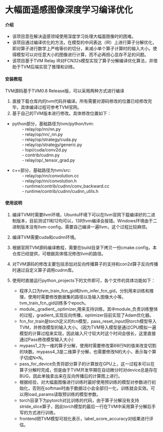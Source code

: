 # 大幅面遥感图像深度学习编译优化

#### 介绍
- 该项目意在解决遥感领域使用深度学习处理大幅面图像时的困难。  
- 该项目通过编译优化的方法，在模型的中间表达（IR）上进行算子分解优化，即对算子进行数学上严格等价的切分，来减小单个算子计算时的输入大小。使得模型可以对任意大小的图像进行计算，而不必再担心显存不足的问题。  
- 该项目基于TVM Relay IR对FCN32s模型实现了算子分解编译优化算法，并借助于TVM后端实现了推理和训练。  


#### 安装教程
TVM源码基于TVM0.8 Release版，可以采用两种方式进行编译  
1. 直接下载仓库内的tvm代码并编译。所有需要对源码修改的位置已经修改完毕，具体编译过程可参考TVM官网。  
2. 基于自己的TVM版本进行修改。具体修改位置如下：  

- python部分，基础路径为tvm/python/tvm:  
&emsp;&emsp; - relay/op/nn/nn.py  
&emsp;&emsp; - relay/op/nn/_nn.py  
&emsp;&emsp; - relay/op/strategy/cuda.py  
&emsp;&emsp; - relay/op/strategy/generic.py  
&emsp;&emsp; - topi/cuda/conv2d.py  
&emsp;&emsp; - contrib/cudnn.py  
&emsp;&emsp; - relay/op/_tensor_grad.py  

- c++部分，基础路径为tvm/src:  
&emsp;&emsp; - relay/op/nn/convolution.cc  
&emsp;&emsp; - relay/op/nn/convolution.h  
&emsp;&emsp; - runtime/contrib/cudnn/conv_backward.cc  
&emsp;&emsp; - runtime/contrib/cudnn/cudnn_utils.h  

#### 使用说明

1.  编译TVM时需要llvm环境，Ubuntu环境下可以在llvm官网下载编译好的二进制版本，目前测试11和12均可以，13时tvm编译会报错。Windows环境由于二进制版本没有llvm-config，需要自己编译一遍llvm，这个过程比较麻烦。
2.  编译TVM需要cuda和cudnn环境。
3.  根据官网TVM源码编译教程，需要在build目录下拷贝一份cmake.config，本仓库已经提供，可根据具体情况修改llvm的路径。
4.  对TVM源码的修改主要包括添加对反向传播算子的支持和con2d算子反向传播时通过自定义算子调用cudnn库。
5.  使用时直接运行python_projects下的文件即可，各个文件的具体功能如下：   

    + 程序入口为tvm_train_fcn_gid和tvm_infer_fcn_gid，分别用来训练和推理，使用时需要修改数据集的路径以及输入图像大小等。tvm_train_fcn_gid训练多个epoch。
    + module_,gradient_,optimizer,用来支持训练。其中module_负责训练整体的过程，gradient_实现反向传播，optimizer目前实现了Adam优化器。  
    + fcn_for_train是torch定义的fcn模型，pass_reset_input将torch模型导入TVM，并修改模型的输入大小。（因为TVM导入模型是通过CPU模拟一遍模型的计算过程来实现，因此输入尺寸较大时这个时间会很长，这里直接通过Pass修改模型输入大小）  
    + mypass1_2为一维的算子分解，使用时需要修改第68行N的值来改变切割的块数。mypass4_3是二维算子分解，也需要修改N的大小，表示每个算子切成N×N。  
    + pass_for_device负责将部分算子的计算放在GPU上，这一过程本可以在算子分解时完成，但是由于TVM开发早期在自动微分时对device总是存在BUG，因此单独拿出来在反向传播后的计算图上进行。  
    + 根据经验，对大幅面图像进行训练时最好使用预训练的模型对参数进行初始化，否则在softmax时由于数据过小会全部归一化，训练就会实效。可以用load_params读取预训练的模型参数。  
    + torch目录下为pytorch对比训练的代码，由于算子分解没有支持stride_slice算子，因此torch模型的最后一行在TVM中采用算子分解后手写的方式进行训练。
    + frontend把TVM模型可视化表示，label_score_accuracy对结果进行评估。
